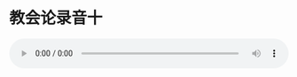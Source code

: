 # 教会论录音十

<audio style="width: 100%;" preload="false" controls controlslist="nodownload"><source src="http://file.simai.life/audio/mp3/old/27443.mp3" type="audio/mpeg">Your browser does not support the audio element.</audio>


